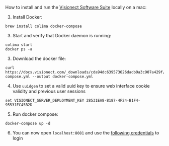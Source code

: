 How to install and run the [Visionect Software Suite](https://docs.visionect.com/VisionectSoftwareSuite/Installation.html)
locally on a mac:

3. Install Docker:
```
brew install colima docker-compose
```

3. Start and verify that Docker daemon is running:
```
colima start
docker ps -a
```

3. Download the docker file:
```
curl https://docs.visionect.com/_downloads/cda94dc639573626dadb9a3c907a429f/docker-compose.yml --output docker-compose.yml
```

4. Use `uuidgen` to set a valid uuid key to ensure web interface cookie validity and previous user sessions
```
set VISIONECT_SERVER_DEPLOYMENT_KEY 28531EA8-8187-4F24-B1F4-95531FC45B2D
```

5. Run docker compose:
```
docker-compose up -d
```

6. You can now open `localhost:8081` and use the [following credentials](https://docs.visionect.com/VisionectSoftwareSuite/Installation.html#default-settings) to login